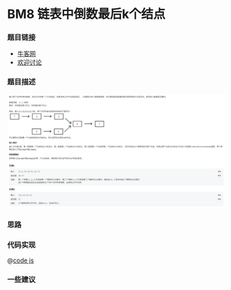 # BM8 链表中倒数最后k个结点




### 题目链接

- [牛客网](https://www.nowcoder.com/share/jump/8484115461694594781904)
- [欢迎讨论]()

### 题目描述

![反转链表.png](../images/findFirstCommonNode.png)



### 思路

### 代码实现

@[code js](@code/algorithm/interview-101/findFirstCommonNode.js)


### 一些建议